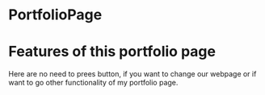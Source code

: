 # PortfolioPage

# Features of this portfolio page 

Here are no need to prees button, if you want to change our webpage or if want to go other functionality of my portfolio page.
